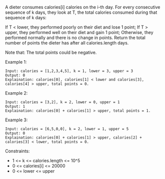 A dieter consumes calories[i] calories on the i-th day.  For every consecutive sequence of k days, they look at T, the total calories consumed during that sequence of k days:

If T < lower, they performed poorly on their diet and lose 1 point; 
If T > upper, they performed well on their diet and gain 1 point;
Otherwise, they performed normally and there is no change in points.
Return the total number of points the dieter has after all calories.length days.

Note that: The total points could be negative.

 

Example 1:

```
Input: calories = [1,2,3,4,5], k = 1, lower = 3, upper = 3
Output: 0
Explaination: calories[0], calories[1] < lower and calories[3], calories[4] > upper, total points = 0.
```

Example 2:

```
Input: calories = [3,2], k = 2, lower = 0, upper = 1
Output: 1
Explaination: calories[0] + calories[1] > upper, total points = 1.
```

Example 3:

```
Input: calories = [6,5,0,0], k = 2, lower = 1, upper = 5
Output: 0
Explaination: calories[0] + calories[1] > upper, calories[2] + calories[3] < lower, total points = 0.
```

Constraints:

* 1 <= k <= calories.length <= 10^5
* 0 <= calories[i] <= 20000
* 0 <= lower <= upper
